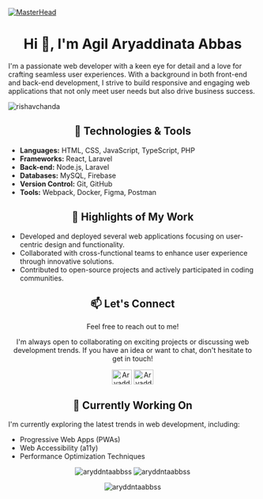 [![MasterHead](https://github.com/aryddntaabbss/aryddntaabbss/raw/master/aryaddnta.gif)](https://aryaddinata-site-v1.vercel.app/)
<h1 align="center">Hi 👋, I'm Agil Aryaddinata Abbas</h1>

I'm a passionate web developer with a keen eye for detail and a love for crafting seamless user experiences. With a background in both front-end and back-end development, I strive to build responsive and engaging web applications that not only meet user needs but also drive business success.

<p align="left"> <img src="https://komarev.com/ghpvc/?username=aryddntaabbss&label=Profile%20views&color=0e75b6&style=flat" alt="rishavchanda" /> </p>

<h2 align="center">🚀 Technologies & Tools</h2>

- **Languages:** HTML, CSS, JavaScript, TypeScript, PHP
- **Frameworks:** React, Laravel
- **Back-end:** Node.js, Laravel
- **Databases:** MySQL, Firebase
- **Version Control:** Git, GitHub
- **Tools:** Webpack, Docker, Figma, Postman

<h2 align="center">🌟 Highlights of My Work</h2>

- Developed and deployed several web applications focusing on user-centric design and functionality.
- Collaborated with cross-functional teams to enhance user experience through innovative solutions.
- Contributed to open-source projects and actively participated in coding communities.

<h2 align="center">📫 Let's Connect</h2>
<p align="center">Feel free to reach out to me!</p>
<p align="center">I'm always open to collaborating on exciting projects or discussing web development trends. If you have an idea or want to chat, don't hesitate to get in touch!</p>

<p align="center"><a href="https://instagram.com/aryddntaabbss17.__" target="blank"><img align="center" src="https://raw.githubusercontent.com/rahuldkjain/github-profile-readme-generator/master/src/images/icons/Social/instagram.svg" alt="Aryaddinata" height="30" width="40" /></a>
<a href="https://www.linkedin.com/in/aryaddinata" target="blank"><img align="center" src="https://raw.githubusercontent.com/rahuldkjain/github-profile-readme-generator/master/src/images/icons/Social/linked-in-alt.svg" alt="Aryaddinata" height="30" width="40" /></a></p>


<h2 align="center">🎯 Currently Working On</h2>

I'm currently exploring the latest trends in web development, including:

- Progressive Web Apps (PWAs)
- Web Accessibility (a11y)
- Performance Optimization Techniques

<p align="center">
    <img src="https://github-readme-stats.vercel.app/api/top-langs?username=aryddntaabbss&show_icons=true&locale=en&layout=compact&theme=tokyonight" alt="aryddntaabbss" />
    <img src="https://github-readme-stats.vercel.app/api?username=aryddntaabbss&show_icons=true&locale=en&theme=tokyonight" alt="aryddntaabbss" />
</p>

<p align="center">
    <img src="https://github-readme-streak-stats.herokuapp.com/?user=aryddntaabbss&&theme=tokyonight" alt="aryddntaabbss" />
</p>
